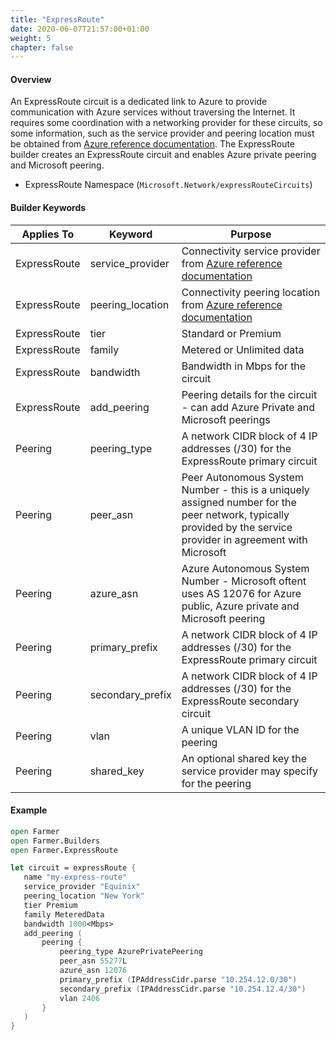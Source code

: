 ```yaml
---
title: "ExpressRoute"
date: 2020-06-07T21:57:00+01:00
weight: 5
chapter: false
---
```


#### Overview
An ExpressRoute circuit is a dedicated link to Azure to provide communication with Azure services without traversing the Internet. It requires some coordination with a networking provider for these circuits, so some information, such as the service provider and peering location must be obtained from [Azure reference documentation](https://docs.microsoft.com/en-us/azure/expressroute/expressroute-locations). The ExpressRoute builder creates an ExpressRoute circuit and enables Azure private peering and Microsoft peering.

* ExpressRoute Namespace (`Microsoft.Network/expressRouteCircuits`)

#### Builder Keywords
| Applies To | Keyword | Purpose |
|-|-|-|
| ExpressRoute | service_provider | Connectivity service provider from [Azure reference documentation](https://docs.microsoft.com/en-us/azure/expressroute/expressroute-locations) |
| ExpressRoute | peering_location | Connectivity peering location from [Azure reference documentation](https://docs.microsoft.com/en-us/azure/expressroute/expressroute-locations) |
| ExpressRoute | tier | Standard or Premium |
| ExpressRoute | family | Metered or Unlimited data |
| ExpressRoute | bandwidth | Bandwidth in Mbps for the circuit |
| ExpressRoute | add_peering | Peering details for the circuit - can add Azure Private and Microsoft peerings |
| Peering | peering_type | A network CIDR block of 4 IP addresses (/30) for the ExpressRoute primary circuit |
| Peering | peer_asn | Peer Autonomous System Number - this is a uniquely assigned number for the peer network, typically provided by the service provider in agreement with Microsoft |
| Peering | azure_asn | Azure Autonomous System Number - Microsoft oftent uses AS 12076 for Azure public, Azure private and Microsoft peering |
| Peering | primary_prefix | A network CIDR block of 4 IP addresses (/30) for the ExpressRoute primary circuit |
| Peering | secondary_prefix | A network CIDR block of 4 IP addresses (/30) for the ExpressRoute secondary circuit |
| Peering | vlan | A unique VLAN ID for the peering |
| Peering | shared_key | An optional shared key the service provider may specify for the peering |

#### Example

```fsharp
open Farmer
open Farmer.Builders
open Farmer.ExpressRoute

let circuit = expressRoute {
   name "my-express-route"
   service_provider "Equinix"
   peering_location "New York"
   tier Premium
   family MeteredData
   bandwidth 1000<Mbps>
   add_peering (
       peering {
           peering_type AzurePrivatePeering
           peer_asn 55277L
           azure_asn 12076
           primary_prefix (IPAddressCidr.parse "10.254.12.0/30")
           secondary_prefix (IPAddressCidr.parse "10.254.12.4/30")
           vlan 2406
       }
   )
}
```
